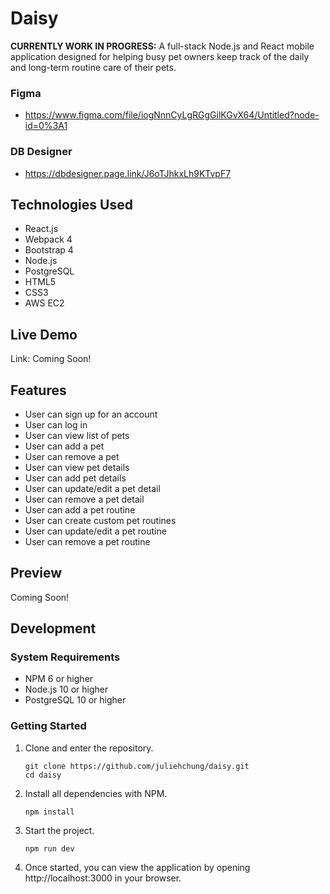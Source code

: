 # Daisy

**CURRENTLY WORK IN PROGRESS:**
A full-stack Node.js and React mobile application designed for helping busy pet owners keep track of the daily and long-term routine care of their pets.

### Figma
- https://www.figma.com/file/iogNnnCyLgRGgGilKGvX64/Untitled?node-id=0%3A1

### DB Designer
- https://dbdesigner.page.link/J6oTJhkxLh9KTvpF7

## Technologies Used
- React.js
- Webpack 4
- Bootstrap 4
- Node.js
- PostgreSQL
- HTML5
- CSS3
- AWS EC2

## Live Demo
Link: Coming Soon!

## Features
- User can sign up for an account
- User can log in
- User can view list of pets
- User can add a pet
- User can remove a pet
- User can view pet details
- User can add pet details
- User can update/edit a pet detail
- User can remove a pet detail
- User can add a pet routine
- User can create custom pet routines
- User can update/edit a pet routine
- User can remove a pet routine

## Preview
Coming Soon!

## Development

### System Requirements

- NPM 6 or higher
- Node.js 10 or higher
- PostgreSQL 10 or higher

### Getting Started

1. Clone and enter the repository.

    ```shell
    git clone https://github.com/juliehchung/daisy.git
    cd daisy
    ```

2. Install all dependencies with NPM.

    ```shell
    npm install
    ```

3. Start the project.

    ```shell
    npm run dev
    ```
    
4. Once started, you can view the application by opening http://localhost:3000 in your browser.
